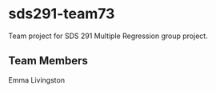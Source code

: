 # sds291-team73
Team project for SDS 291 Multiple Regression group project.

## Team Members

Emma Livingston
